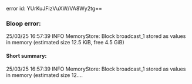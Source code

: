 error id: YUrKuJFizVuXW/VA8Wy2tg==
### Bloop error:

25/03/25 16:57:39 INFO MemoryStore: Block broadcast_1 stored as values in memory (estimated size 12.5 KiB, free 4.5 GiB)
#### Short summary: 

25/03/25 16:57:39 INFO MemoryStore: Block broadcast_1 stored as values in memory (estimated size 12....